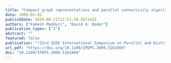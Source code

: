 ```yaml
---
title: "Compact graph representations and parallel connectivity algorithms for massive dynamic network analysis"
date: 2009-01-01
publishDate: 2019-08-21T11:51:28.267143Z
authors: ["Kamesh Madduri", "David A. Bader"]
publication_types: ["1"]
abstract: ""
featured: false
publication: "*23rd IEEE International Symposium on Parallel and Distributed Processing, IPDPS 2009, Rome, Italy, May 23-29, 2009*"
url_pdf: "https://doi.org/10.1109/IPDPS.2009.5161060"
doi: "10.1109/IPDPS.2009.5161060"
---
```


